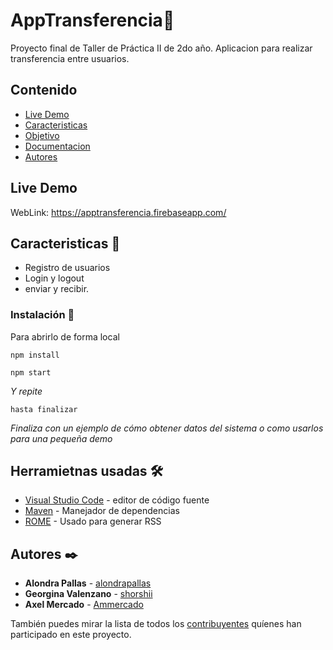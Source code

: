 # AppTransferencia📔

Proyecto final de Taller de Práctica II de 2do año. Aplicacion para realizar transferencia entre usuarios.

## Contenido

- [Live Demo](#Live-Demo)
- [Caracteristicas](#Caracteristicas)
- [Objetivo](#Objetivo)
- [Documentacion](#Documentacion)
- [Autores](#Autores)

## Live Demo

WebLink: https://apptransferencia.firebaseapp.com/


## Caracteristicas 📝

- Registro de usuarios
- Login y logout
- enviar y recibir.

### Instalación 🔧
Para abrirlo de forma local 

```
npm install
```
```
npm start
```

_Y repite_

```
hasta finalizar
```

_Finaliza con un ejemplo de cómo obtener datos del sistema o como usarlos para una pequeña demo_

## Herramietnas usadas 🛠️
* [Visual Studio Code](https://code.visualstudio.com/) - editor de código fuente
* [Maven](https://maven.apache.org/) - Manejador de dependencias
* [ROME](https://rometools.github.io/rome/) - Usado para generar RSS
## Autores ✒️
* **Alondra Pallas** - [alondrapallas](https://github.com/alondrapallas)
* **Georgina Valenzano**  - [shorshii](https://github.com/shorshii)
* **Axel Mercado**  - [Ammercado](https://github.com/Ammercado)

También puedes mirar la lista de todos los [contribuyentes](https://github.com/Ammercado/AppTransferencia/settings/collaboration) quíenes han participado en este proyecto. 
